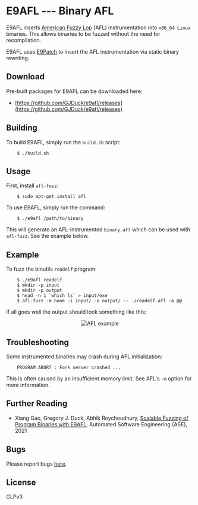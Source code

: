 # E9AFL --- Binary AFL

E9AFL inserts [American Fuzzy Lop](https://github.com/google/AFL)
(AFL) instrumentation into `x86_64 Linux` binaries.
This allows binaries to be fuzzed without the need for recompilation.

E9AFL uses [E9Patch](https://github.com/GJDuck/e9patch) to insert the
AFL instrumentation via static binary rewriting.

## Download

Pre-built packages for E9AFL can be downloaded here:

* [https://github.com/GJDuck/e9afl/releases](https://github.com/GJDuck/e9afl/releases)

## Building

To build E9AFL, simply run the `build.sh` script:

        $ ./build.sh

## Usage

First, install `afl-fuzz`:

        $ sudo apt-get install afl

To use E9AFL, simply run the command:

        $ ./e9afl /path/to/binary

This will generate an AFL-instrumented `binary.afl` which can be
used with `afl-fuzz`.
See the example below.

## Example

To fuzz the binutils `readelf` program:

        $ ./e9afl readelf
        $ mkdir -p input
        $ mkdir -p output
        $ head -n 1 `which ls` > input/exe
        $ afl-fuzz -m none -i input/ -o output/ -- ./readelf.afl -a @@

If all goes well the output should look something like this:

<p align="center">
<img src="imgs/example.png"
     alt="AFL example">
</p>

## Troubleshooting

Some instrumented binaries may crash during AFL initialization:

        PROGRAM ABORT : Fork server crashed ...

This is often caused by an insufficient memory limit.
See AFL's `-m` option for more information.

## Further Reading

* Xiang Gao, Gregory J. Duck, Abhik Roychoudhury, [Scalable Fuzzing of Program Binaries with E9AFL](https://www.comp.nus.edu.sg/~gregory/papers/e9afl.pdf), Automated Software Engineering (ASE), 2021

## Bugs

Please report bugs [here](https://github.com/GJDuck/e9afl/issues).

## License

GLPv3

